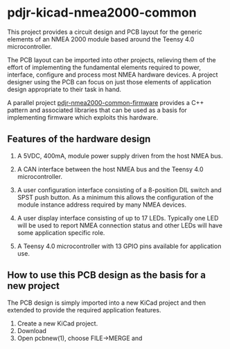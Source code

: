 # pdjr-kicad-nmea2000-common

This project provides a circuit design and PCB layout for the generic
elements of an NMEA 2000 module based around the Teensy 4.0
microcontroller.

The PCB layout can be imported into other projects, relieving them of
the effort of implementing the fundamental elements required to
power, interface, configure and process most NMEA hardware devices.
A project designer using the PCB can focus on just those elements of
application design appropriate to their task in hand.

A parallel project
[pdjr-nmea2000-common-firmware]()
provides a C++ pattern and associated libraries that can be used as
a basis for implementing firmware which exploits this hardware.

## Features of the hardware design

1. A 5VDC, 400mA, module power supply driven from the host NMEA bus.
   
2. A CAN interface between the host NMEA bus and the Teensy 4.0
   microcontroller.
   
3. A user configuration interface consisting of a 8-position DIL
   switch and SPST push button. As a minimum this allows the
   configuration of the module instance address required by many
   NMEA devices.
   
4. A user display interface consisting of up to 17 LEDs. Typically
   one LED will be used to report NMEA connection status and other
   LEDs will have some application specific role.
   
5. A Teensy 4.0 microcontroller with 13 GPIO pins available for
   application use.
   
## How to use this PCB design as the basis for a new project

The PCB design is simply imported into a new KiCad project and then
extended to provide the required application features.

1. Create a new KiCad project.
2. Download 
2. Open pcbnew(1), choose FILE->MERGE and
